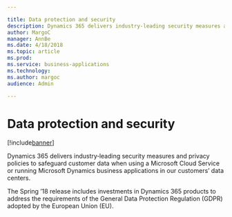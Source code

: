```yaml
---

title: Data protection and security
description: Dynamics 365 delivers industry‑leading security measures and privacy policies to safeguard customer data when using a Microsoft Cloud Service or running Microsoft Dynamics business applications in our customers’ data centers.
author: MargoC
manager: AnnBe
ms.date: 4/18/2018
ms.topic: article
ms.prod: 
ms.service: business-applications
ms.technology: 
ms.author: margoc
audience: Admin

---
```

#  Data protection and security




[!include[banner](../../../includes/banner.md)]

Dynamics 365 delivers industry‑leading security measures and privacy policies to
safeguard customer data when using a Microsoft Cloud Service or running
Microsoft Dynamics business applications in our customers’ data centers.

The Spring ’18 release includes investments in Dynamics 365 products to address
the requirements of the General Data Protection Regulation (GDPR) adopted by the
European Union (EU).
